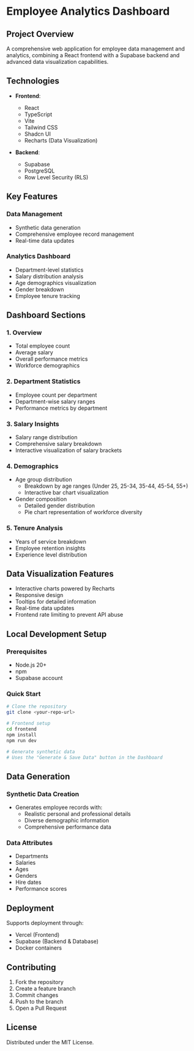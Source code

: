 
# Employee Analytics Dashboard

## Project Overview

A comprehensive web application for employee data management and analytics, combining a React frontend with a Supabase backend and advanced data visualization capabilities.

## Technologies

- **Frontend**: 
  - React
  - TypeScript
  - Vite
  - Tailwind CSS
  - Shadcn UI
  - Recharts (Data Visualization)

- **Backend**: 
  - Supabase
  - PostgreSQL
  - Row Level Security (RLS)

## Key Features

### Data Management
- Synthetic data generation
- Comprehensive employee record management
- Real-time data updates

### Analytics Dashboard
- Department-level statistics
- Salary distribution analysis
- Age demographics visualization
- Gender breakdown
- Employee tenure tracking

## Dashboard Sections

### 1. Overview
- Total employee count
- Average salary
- Overall performance metrics
- Workforce demographics

### 2. Department Statistics
- Employee count per department
- Department-wise salary ranges
- Performance metrics by department

### 3. Salary Insights
- Salary range distribution
- Comprehensive salary breakdown
- Interactive visualization of salary brackets

### 4. Demographics
- Age group distribution
  - Breakdown by age ranges (Under 25, 25-34, 35-44, 45-54, 55+)
  - Interactive bar chart visualization
- Gender composition
  - Detailed gender distribution
  - Pie chart representation of workforce diversity

### 5. Tenure Analysis
- Years of service breakdown
- Employee retention insights
- Experience level distribution

## Data Visualization Features

- Interactive charts powered by Recharts
- Responsive design
- Tooltips for detailed information
- Real-time data updates
- Frontend rate limiting to prevent API abuse

## Local Development Setup

### Prerequisites
- Node.js 20+
- npm
- Supabase account

### Quick Start

```bash
# Clone the repository
git clone <your-repo-url>

# Frontend setup
cd frontend
npm install
npm run dev

# Generate synthetic data
# Uses the "Generate & Save Data" button in the Dashboard
```

## Data Generation

### Synthetic Data Creation
- Generates employee records with:
  - Realistic personal and professional details
  - Diverse demographic information
  - Comprehensive performance data

### Data Attributes
- Departments
- Salaries
- Ages
- Genders
- Hire dates
- Performance scores

## Deployment

Supports deployment through:
- Vercel (Frontend)
- Supabase (Backend & Database)
- Docker containers

## Contributing

1. Fork the repository
2. Create a feature branch
3. Commit changes
4. Push to the branch
5. Open a Pull Request

## License

Distributed under the MIT License.
